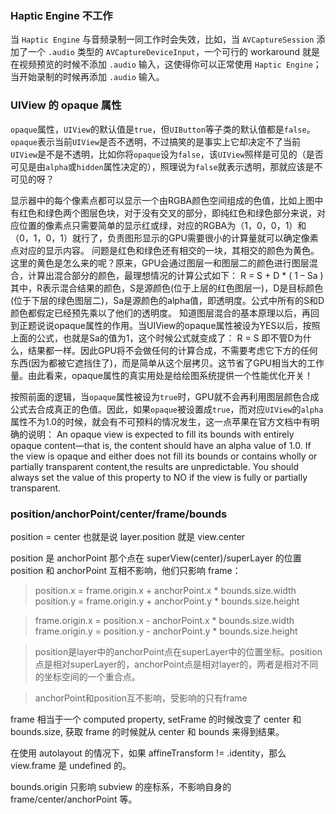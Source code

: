 ### Haptic Engine 不工作

当 `Haptic Engine` 与音频录制一同工作时会失效，比如，当 `AVCaptureSession` 添加了一个 `.audio` 类型的 `AVCaptureDeviceInput`，一个可行的 workaround 就是在视频预览的时候不添加 `.audio` 输入，这使得你可以正常使用 `Haptic Engine`；当开始录制的时候再添加 `.audio` 输入。

### UIView 的 opaque 属性

`opaque`属性，`UIView`的默认值是`true`，但`UIButton`等子类的默认值都是`false`。`opaque`表示当前`UIView`是否不透明，不过搞笑的是事实上它却决定不了当前`UIView`是不是不透明，比如你将`opaque`设为`false`，该`UIView`照样是可见的（是否可见是由`alpha`或`hidden`属性决定的），照理说为`false`就表示透明，那就应该是不可见的呀？

显示器中的每个像素点都可以显示一个由RGBA颜色空间组成的色值，比如上图中有红色和绿色两个图层色块，对于没有交叉的部分，即纯红色和绿色部分来说，对应位置的像素点只需要简单的显示红或绿，对应的RGBA为（1，0，0，1）和（0，1，0，1）就行了，负责图形显示的GPU需要很小的计算量就可以确定像素点对应的显示内容。
问题是红色和绿色还有相交的一块，其相交的颜色为黄色。这里的黄色是怎么来的呢？原来，GPU会通过图层一和图层二的颜色进行图层混合，计算出混合部分的颜色，最理想情况的计算公式如下：
R = S + D * ( 1 – Sa )
其中，R表示混合结果的颜色，S是源颜色(位于上层的红色图层一)，D是目标颜色(位于下层的绿色图层二)，Sa是源颜色的alpha值，即透明度。公式中所有的S和D颜色都假定已经预先乘以了他们的透明度。
知道图层混合的基本原理以后，再回到正题说说opaque属性的作用。当UIView的opaque属性被设为YES以后，按照上面的公式，也就是Sa的值为1，这个时候公式就变成了：
R = S
即不管D为什么，结果都一样。因此GPU将不会做任何的计算合成，不需要考虑它下方的任何东西(因为都被它遮挡住了)，而是简单从这个层拷贝。这节省了GPU相当大的工作量。由此看来，opaque属性的真实用处是给绘图系统提供一个性能优化开关！

按照前面的逻辑，当`opaque`属性被设为`true`时，GPU就不会再利用图层颜色合成公式去合成真正的色值。因此，如果`opaque`被设置成`true`，而对应`UIView`的`alpha`属性不为1.0的时候，就会有不可预料的情况发生，这一点苹果在官方文档中有明确的说明：
An opaque view is expected to fill its bounds with entirely opaque content—that is, the content should have an alpha value of 1.0. If the view is opaque and either does not fill its bounds or contains wholly or partially transparent content,the results are unpredictable. You should always set the value of this property to NO if the view is fully or partially transparent.

### position/anchorPoint/center/frame/bounds

position = center 也就是说 layer.position 就是 view.center

position 是 anchorPoint 那个点在 superView(center)/superLayer 的位置
position 和 anchorPoint 互相不影响，他们只影响 frame：

> position.x = frame.origin.x + anchorPoint.x * bounds.size.width  
position.y = frame.origin.y + anchorPoint.y * bounds.size.height

> frame.origin.x = position.x - anchorPoint.x * bounds.size.width  
frame.origin.y = position.y - anchorPoint.y * bounds.size.height

> position是layer中的anchorPoint点在superLayer中的位置坐标。position点是相对superLayer的，anchorPoint点是相对layer的，两者是相对不同的坐标空间的一个重合点。

> anchorPoint和position互不影响，受影响的只有frame

frame 相当于一个 computed property, setFrame 的时候改变了 center 和 bounds.size, 获取 frame 的时候就从 center 和 bounds 来得到结果。

在使用 autolayout 的情况下，如果 affineTransform != .identity，那么 view.frame 是 undefined 的。

bounds.origin 只影响 subview 的座标系，不影响自身的 frame/center/anchorPoint 等。

